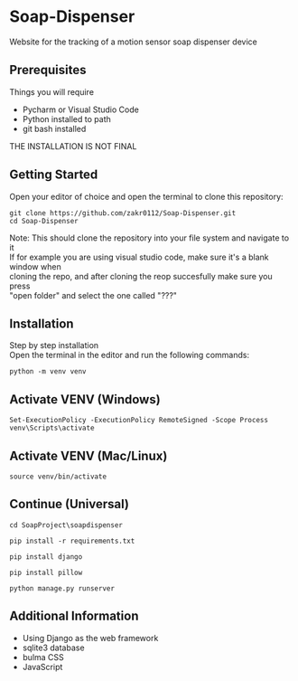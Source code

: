 # Soap-Dispenser
Website for the tracking of a motion sensor soap dispenser device

## Prerequisites

Things you will require

* Pycharm or Visual Studio Code
* Python installed to path
* git bash installed


THE INSTALLATION IS NOT FINAL

## Getting Started
Open your editor of choice and open the terminal to clone this repository:
```
git clone https://github.com/zakr0112/Soap-Dispenser.git
cd Soap-Dispenser
```
Note: This should clone the repository into your file system and navigate to it\
If for example you are using visual studio code, make sure it's a blank window when\
cloning the repo, and after cloning the reop succesfully make sure you press\
"open folder" and select the one called "???"


## Installation

Step by step installation\
Open the terminal in the editor and run the following commands:
```
python -m venv venv
```
## Activate VENV (Windows)
```
Set-ExecutionPolicy -ExecutionPolicy RemoteSigned -Scope Process
venv\Scripts\activate
```
## Activate VENV (Mac/Linux)
```
source venv/bin/activate
```
## Continue (Universal)
```
cd SoapProject\soapdispenser
```
```
pip install -r requirements.txt
```
```
pip install django
```
```
pip install pillow
```
```
python manage.py runserver
```
## Additional Information

* Using Django as the web framework
* sqlite3 database
* bulma CSS
* JavaScript
